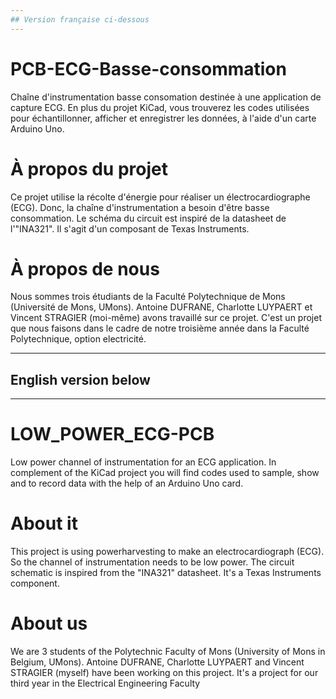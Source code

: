 ```yaml
---
## Version française ci-dessous
---
```

# PCB-ECG-Basse-consommation
Chaîne d'instrumentation basse consomation destinée à une application de capture ECG. En plus du projet KiCad, vous trouverez les codes utilisées pour échantillonner, afficher et enregistrer les données, à l'aide d'un carte Arduino Uno.

# À propos du projet
Ce projet utilise la récolte d'énergie pour réaliser un électrocardiographe (ECG). Donc, la chaîne d'instrumentation a besoin d'être basse consommation. Le schéma du circuit est inspiré de la datasheet de l'"INA321". Il s'agit d'un composant de Texas Instruments.

# À propos de nous
Nous sommes trois étudiants de la Faculté Polytechnique de Mons (Université de Mons, UMons). Antoine DUFRANE, Charlotte LUYPAERT et Vincent STRAGIER (moi-même) avons travaillé sur ce projet. C'est un projet que nous faisons dans le cadre de notre troisième année dans la Faculté Polytechnique, option electricité.

---
## English version below
---
# LOW_POWER_ECG-PCB
Low power channel of instrumentation for an ECG application. In complement of the KiCad project you will find codes used to sample, show and to record data with the help of an Arduino Uno card.

# About it
This project is using powerharvesting to make an electrocardiograph (ECG). So the channel of instrumentation needs to be low power. The circuit schematic is inspired from the "INA321" datasheet. It's a Texas Instruments component.

# About us
We are 3 students of the Polytechnic Faculty of Mons (University of Mons in Belgium, UMons). Antoine DUFRANE, Charlotte LUYPAERT and Vincent STRAGIER (myself) have been working on this project. It's a project for our third year in the Electrical Engineering Faculty
